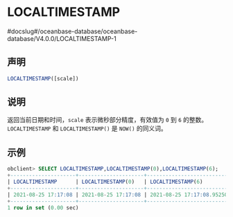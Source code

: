LOCALTIMESTAMP 
===================================
#docslug#/oceanbase-database/oceanbase-database/V4.0.0/LOCALTIMESTAMP-1


声明 
-----------------------

```sql
LOCALTIMESTAMP([scale])
```



说明 
-----------------------

返回当前日期和时间，`scale` 表示微秒部分精度，有效值为 `0` 到 `6` 的整数。`LOCALTIMESTAMP` 和 `LOCALTIMESTAMP()` 是 `NOW()` 的同义词。

示例 
-----------------------

```sql
obclient> SELECT LOCALTIMESTAMP,LOCALTIMESTAMP(0),LOCALTIMESTAMP(6);
+---------------------+---------------------+----------------------------+
| LOCALTIMESTAMP      | LOCALTIMESTAMP(0)   | LOCALTIMESTAMP(6)          |
+---------------------+---------------------+----------------------------+
| 2021-08-25 17:17:08 | 2021-08-25 17:17:08 | 2021-08-25 17:17:08.952508 |
+---------------------+---------------------+----------------------------+
1 row in set (0.00 sec)
```


